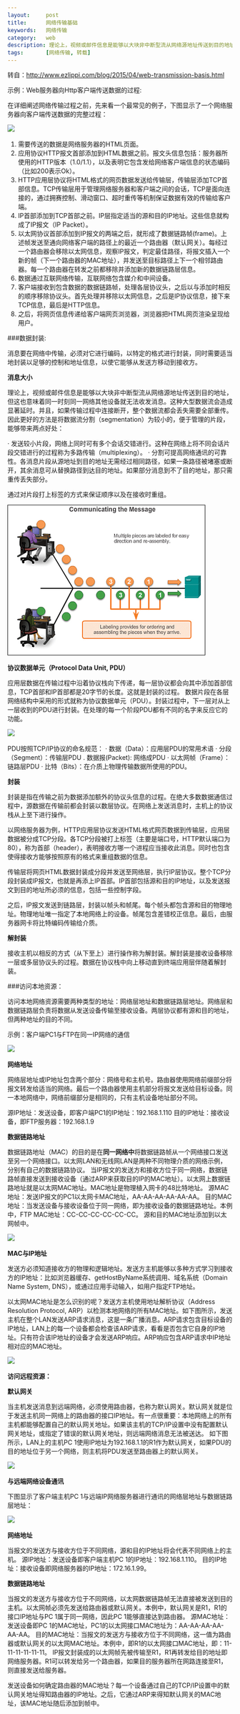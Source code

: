 ```yaml
---
layout:     post
title:      网络传输基础
keywords:   网络传输
category:   web  
description: 理论上，视频或邮件信息是能够以大块非中断型流从网络源地址传送到目的地址，但这也意味着同一时刻同一网络其他设备就无法收发消息。这种大型数据流会造成显著延时。并且，如果传输过程中连接断开，整个数据流都会丢失需要全部重传。因此更好的方法是将数据流分割
tags:		[网络传输, 转载]
---
```



转自：http://www.ezlippi.com/blog/2015/04/web-transmission-basis.html

示例：Web服务器向Http客户端传送数据的过程:
 
在详细阐述网络传输过程之前，先来看一个最常见的例子，下图显示了一个网络服务器向客户端传送数据的完整过程：

![](https://community.emc.com/servlet/JiveServlet/downloadImage/2-831148-90202/image002.jpg)

    
1. 需要传送的数据是网络服务器的HTML页面。
2. 应用协议HTTP报文首部添加到HTML数据之前。报文头信息包括：服务器所使用的HTTP版本（1.0/1.1），以及表明它包含发给网络客户端信息的状态编码（比如200表示Ok）。
3. HTTP应用层协议将HTML格式的网页数据发送给传输层，传输层添加TCP首部信息。TCP传输层用于管理网络服务器和客户端之间的会话，TCP是面向连接的，通过拥赛控制、滑动窗口、超时重传等机制保证数据有效的传输给客户端。
4. IP首部添加到TCP首部之前。IP层指定适当的源和目的IP地址。这些信息就构成了IP报文（IP Packet）。
5. 以太网协议首部添加到IP报文的两端之后，就形成了数据链路帧(frame)。上述帧发送至通向网络客户端的路径上的最近一个路由器（默认网关）。每经过一个路由器会移除以太网信息，观察IP报文，判定最佳路径，将报文插入一个新的帧（下一个路由器的MAC地址），并发送至目标路径上下一个相邻路由器。每一个路由器在转发之前都移除并添加新的数据链路层信息。
6. 数据通过互联网络传输，互联网络包含媒介和中间设备。
7. 客户端接收到包含数据的数据链路帧，处理各层协议头，之后以与添加时相反的顺序移除协议头。首先处理并移除以太网信息，之后是IP协议信息，接下来TCP信息，最后是HTTP信息。
8. 之后，将网页信息传递给客户端网页浏览器，浏览器把HTML网页渲染呈现给用户。

###数据封装:
 
消息要在网络中传输，必须对它进行编码，以特定的格式进行封装，同时需要适当地封装以足够的控制和地址信息，以使它能够从发送方移动到接收方。
 
**消息大小**

理论上，视频或邮件信息是能够以大块非中断型流从网络源地址传送到目的地址，但这也意味着同一时刻同一网络其他设备就无法收发消息。这种大型数据流会造成显著延时。并且，如果传输过程中连接断开，整个数据流都会丢失需要全部重传。因此更好的方法是将数据流分割（segmentation）为较小的，便于管理的片段，能够带来两点好处：

· 发送较小片段，网络上同时可有多个会话交错进行。这种在网络上将不同会话片段交错进行的过程称为多路传输（multiplexing）。
· 分割可提高网络通讯的可靠性。各消息片段从源地址到目的地址无需经过相同路径，如果一条路径被堵塞或断开，其余消息可从替换路径到达目的地址。如果部分消息到不了目的地址，那只需重传丢失部分。

通过对片段打上标签的方式来保证顺序以及在接收时重组。

![](/images/image003.jpg)

**协议数据单元（Protocol Data Unit, PDU）**

应用层数据在传输过程中沿着协议栈向下传递，每一层协议都会向其中添加首部信息，TCP首部和IP首部都是20字节的长度。这就是封装的过程。
数据片段在各层网络结构中采用的形式就称为协议数据单元（PDU）。封装过程中，下一层对从上一层收到的PDU进行封装。在处理的每一个阶段PDU都有不同的名字来反应它的功能。

![](https://community.emc.com/servlet/JiveServlet/downloadImage/2-831148-90203/image004.jpg)

PDU按照TCP/IP协议的命名规范：
· 数据（Data）：应用层PDU的常用术语
· 分段（Segment）：传输层PDU
. 数据报(Packet): 网络成PDU
· 以太网帧（Frame）：链路层PDU
· 比特（Bits）：在介质上物理传输数据所使用的PDU。
 
**封装**

封装是指在传输之前为数据添加额外的协议头信息的过程。在绝大多数数据通信过程中，源数据在传输前都会封装以数层协议。在网络上发送消息时，主机上的协议栈从上至下进行操作。
 
以网络服务器为例，HTTP应用层协议发送HTML格式网页数据到传输层，应用层数据被分成TCP分段。各TCP分段被打上标签（主要是端口号，HTTP默认端口为80），称为首部（header），表明接收方哪一个进程应当接收此消息。同时也包含使得接收方能够按照原有的格式来重组数据的信息。
 
传输层将网页HTML数据封装成分段并发送至网络层，执行IP层协议。整个TCP分段封装成IP报文，也就是再添上IP首部。IP首部包括源和目的IP地址，以及发送报文到目的地址所必须的信息，包括一些控制字段。
 
之后，IP报文发送到链路层，封装以帧头和帧尾。每个帧头都包含源和目的物理地址。物理地址唯一指定了本地网络上的设备。帧尾包含差错校正信息。最后，由服务器网卡将比特编码传输给介质。  
 
**解封装**

接收主机以相反的方式（从下至上）进行操作称为解封装。解封装是接收设备移除一层或多层协议头的过程。数据在协议栈中向上移动直到终端应用层伴随着解封装。
 
###访问本地资源：
 
访问本地网络资源需要两种类型的地址：网络层地址和数据链路层地址。网络层和数据链路层负责将数据从发送设备传输至接收设备。两层协议都有源和目的地址，但两种地址的目的不同。
 
示例：客户端PC1与FTP在同一IP网络的通信

![](https://community.emc.com/servlet/JiveServlet/downloadImage/2-831148-90204/image005.jpg)

**网络地址**

网络层地址或IP地址包含两个部分：网络号和主机号。路由器使用网络前缀部分将报文转发给适当的网络。最后一个路由器使用主机部分将报文发送给目标设备。同一本地网络中，网络前缀部分是相同的，只有主机设备地址部分不同。

源IP地址：发送设备，即客户端PC1的IP地址：192.168.1.110
目的IP地址：接收设备，即FTP服务器：192.168.1.9
 
**数据链路地址**

数据链路地址（MAC）的目的是在**同一网络中**将数据链路帧从一个网络接口发送至另一个网络接口。以太网LAN和无线网LAN是两种不同物理介质的网络示例，分别有自己的数据链路协议。
当IP报文的发送方和接收方位于同一网络，数据链路帧直接发送到接收设备（通过ARP来获取目的IP的MAC地址）。以太网上数据链路地址就是以太网MAC地址。MAC地址是物理植入网卡的48比特地址。
源MAC地址：发送IP报文的PC1以太网卡MAC地址，AA-AA-AA-AA-AA-AA。
目的MAC地址：当发送设备与接收设备位于同一网络，即为接收设备的数据链路地址。本例中，FTP MAC地址：CC-CC-CC-CC-CC-CC。
源和目的MAC地址添加到以太网帧中。

![](https://community.emc.com/servlet/JiveServlet/downloadImage/2-831148-90205/image006.jpg)

**MAC与IP地址**

发送方必须知道接收方的物理和逻辑地址。发送方主机能够以多种方式学习到接收方的IP地址：比如浏览器缓存、getHostByName系统调用、域名系统（Domain Name System, DNS），或通过应用手动输入，如用户指定FTP地址。
 
以太网MAC地址是怎么识别的呢？发送方主机使用地址解析协议（Address Resolution Protocol, ARP）以检测本地网络的所有MAC地址。如下图所示，发送主机在整个LAN发送ARP请求消息，这是一条广播消息。ARP请求包含目标设备的IP地址，LAN上的每一个设备都会检查该ARP请求，看看是否包含它自身的IP地址。只有符合该IP地址的设备才会发送ARP响应。ARP响应包含ARP请求中IP地址相对应的MAC地址。

![](https://community.emc.com/servlet/JiveServlet/downloadImage/2-831148-90206/670-270/image007.jpg)


**访问远程资源：**
 
**默认网关**

当主机发送消息到远端网络，必须使用路由器，也称为默认网关。默认网关就是位于发送主机同一网络上的路由器的接口IP地址。有一点很重要：本地网络上的所有主机都能够配置自己的默认网关地址。如果该主机的TCP/IP设置中没有配置默认网关地址，或指定了错误的默认网关地址，则远端网络消息无法被送达。
如下图所示，LAN上的主机PC 1使用IP地址为192.168.1.1的R1作为默认网关，如果PDU的目的地址位于另一个网络，则主机将PDU发送至路由器上的默认网关。


![](https://community.emc.com/servlet/JiveServlet/downloadImage/2-831148-90207/image008.jpg)

**与远端网络设备通讯**

下图显示了客户端主机PC 1与远端IP网络服务器进行通讯的网络层地址与数据链路层地址：

![](https://community.emc.com/servlet/JiveServlet/downloadImage/2-831148-90208/image009.jpg)
 
**网络地址**

当报文的发送方与接收方位于不同网络，源和目的IP地址将会代表不同网络上的主机。
源IP地址：发送设备即客户端主机PC 1的IP地址：192.168.1.110。
目的IP地址：接收设备即网络服务器的IP地址：172.16.1.99。
 
**数据链路地址**

当报文的发送方与接收方位于不同网络，以太网数据链路帧无法直接被发送到目的主机。以太网帧必须先发送给路由器或默认网关。本例中，默认网关是R1，R1的接口IP地址与PC 1属于同一网络，因此PC 1能够直接达到路由器。
源MAC地址：发送设备即PC 1的MAC地址，PC1的以太网接口MAC地址为：AA-AA-AA-AA-AA-AA。
目的MAC地址：当报文的发送方与接收方位于不同网络，这一值为路由器或默认网关的以太网MAC地址。本例中，即R1的以太网接口MAC地址，即：11-11-11-11-11-11。
IP报文封装成的以太网帧先被传输至R1，R1再转发给目的地址即网络服务器。R1可以转发给另一个路由器，如果目的服务器所在网路连接至R1，则直接发送给服务器。
 
发送设备如何确定路由器的MAC地址？每一个设备通过自己的TCP/IP设置中的默认网关地址得知路由器的IP地址。之后，它通过ARP来得知默认网关的MAC地址，该MAC地址随后添加到帧中。


